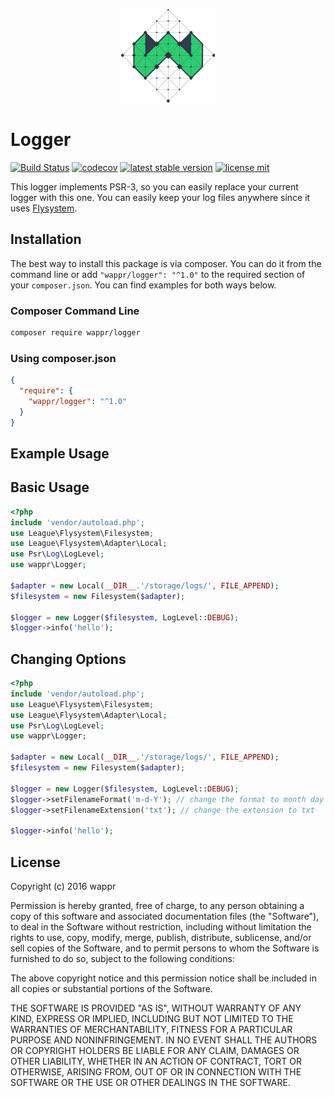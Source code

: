 <p align="center"><a href="https://wappr.co/" target="_blank"><img width="150"src="https://raw.githubusercontent.com/wappr/logger/master/wappr-logo.png"></a></p>

# Logger

[![Build Status](https://travis-ci.org/wappr/logger.svg?branch=master)](https://travis-ci.org/wappr/logger) [![codecov](https://codecov.io/gh/wappr/logger/branch/master/graph/badge.svg)](https://codecov.io/gh/wappr/logger) [![latest stable version](https://poser.pugx.org/wappr/logger/v/stable.svg)](https://packagist.org/packages/wappr/logger) [![license mit](https://poser.pugx.org/wappr/logger/license.svg)](https://packagist.org/packages/wappr/logger)

This logger implements PSR-3, so you can easily replace your current logger with this one.
You can easily keep your log files anywhere since it uses [Flysystem](https://flysystem.thephpleague.com/).


## Installation

The best way to install this package is via composer. You can do it from the command line or 
add `"wappr/logger": "^1.0"` to the required section of your `composer.json`. You can find 
examples for both ways below.

### Composer Command Line

```bash
composer require wappr/logger
```

### Using composer.json

```json
{
  "require": {
    "wappr/logger": "^1.0"
  }
}
```

## Example Usage

## Basic Usage

```php
<?php
include 'vendor/autoload.php';
use League\Flysystem\Filesystem;
use League\Flysystem\Adapter\Local;
use Psr\Log\LogLevel;
use wappr\Logger;

$adapter = new Local(__DIR__.'/storage/logs/', FILE_APPEND);
$filesystem = new Filesystem($adapter);

$logger = new Logger($filesystem, LogLevel::DEBUG);
$logger->info('hello');
```

## Changing Options

```php
<?php
include 'vendor/autoload.php';
use League\Flysystem\Filesystem;
use League\Flysystem\Adapter\Local;
use Psr\Log\LogLevel;
use wappr\Logger;

$adapter = new Local(__DIR__.'/storage/logs/', FILE_APPEND);
$filesystem = new Filesystem($adapter);

$logger = new Logger($filesystem, LogLevel::DEBUG);
$logger->setFilenameFormat('m-d-Y'); // change the format to month day year
$logger->setFilenameExtension('txt'); // change the extension to txt
        
$logger->info('hello');
```

## License

Copyright (c) 2016 wappr

Permission is hereby granted, free of charge, to any person obtaining a copy of this software and associated documentation files (the "Software"), to deal in the Software without restriction, including without limitation the rights to use, copy, modify, merge, publish, distribute, sublicense, and/or sell copies of the Software, and to permit persons to whom the Software is furnished to do so, subject to the following conditions:

The above copyright notice and this permission notice shall be included in all copies or substantial portions of the Software.

THE SOFTWARE IS PROVIDED "AS IS", WITHOUT WARRANTY OF ANY KIND, EXPRESS OR IMPLIED, INCLUDING BUT NOT LIMITED TO THE WARRANTIES OF MERCHANTABILITY, FITNESS FOR A PARTICULAR PURPOSE AND NONINFRINGEMENT. IN NO EVENT SHALL THE AUTHORS OR COPYRIGHT HOLDERS BE LIABLE FOR ANY CLAIM, DAMAGES OR OTHER LIABILITY, WHETHER IN AN ACTION OF CONTRACT, TORT OR OTHERWISE, ARISING FROM, OUT OF OR IN CONNECTION WITH THE SOFTWARE OR THE USE OR OTHER DEALINGS IN THE SOFTWARE.
